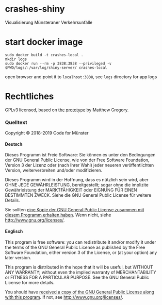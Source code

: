 # crashes-shiny
Visualisierung Münsteraner Verkehrsunfälle

# start docker image
```
sudo docker build -t crashes-local .
mkdir logs
sudo docker run --rm -p 3838:3838 --privileged -v $PWD/logs/:/var/log/shiny-server/ crashes-local
```
open browser and point it to `localhost:3838`, see `logs` directory for app logs

# Rechtliches

GPLv3 licensed, based on [the prototype](https://github.com/mammykins/App-cherry_picker) by Matthew Gregory.

### Quelltext

Copyright © 2018-2019 Code for Münster

#### Deutsch 

Dieses Programm ist Freie Software: Sie können es unter den Bedingungen
der GNU General Public License, wie von der Free Software Foundation,
Version 3 der Lizenz oder (nach Ihrer Wahl) jeder neueren
veröffentlichten Version, weiterverbreiten und/oder modifizieren.

Dieses Programm wird in der Hoffnung, dass es nützlich sein wird, aber
OHNE JEDE GEWÄHRLEISTUNG, bereitgestellt; sogar ohne die implizite
Gewährleistung der MARKTFÄHIGKEIT oder EIGNUNG FÜR EINEN BESTIMMTEN ZWECK.
Siehe die GNU General Public License für weitere Details.

Sie sollten [eine Kopie der GNU General Public License zusammen mit diesem
Programm erhalten haben](COPYING). Wenn nicht, siehe <http://www.gnu.org/licenses/>.

#### Englisch

This program is free software: you can redistribute it and/or modify
it under the terms of the GNU General Public License as published by
the Free Software Foundation, either version 3 of the License, or
(at your option) any later version.

This program is distributed in the hope that it will be useful,
but WITHOUT ANY WARRANTY; without even the implied warranty of
MERCHANTABILITY or FITNESS FOR A PARTICULAR PURPOSE. See the
GNU General Public License for more details.

You should have [received a copy of the GNU General Public License
along with this program](COPYING). If not, see <http://www.gnu.org/licenses/>.

